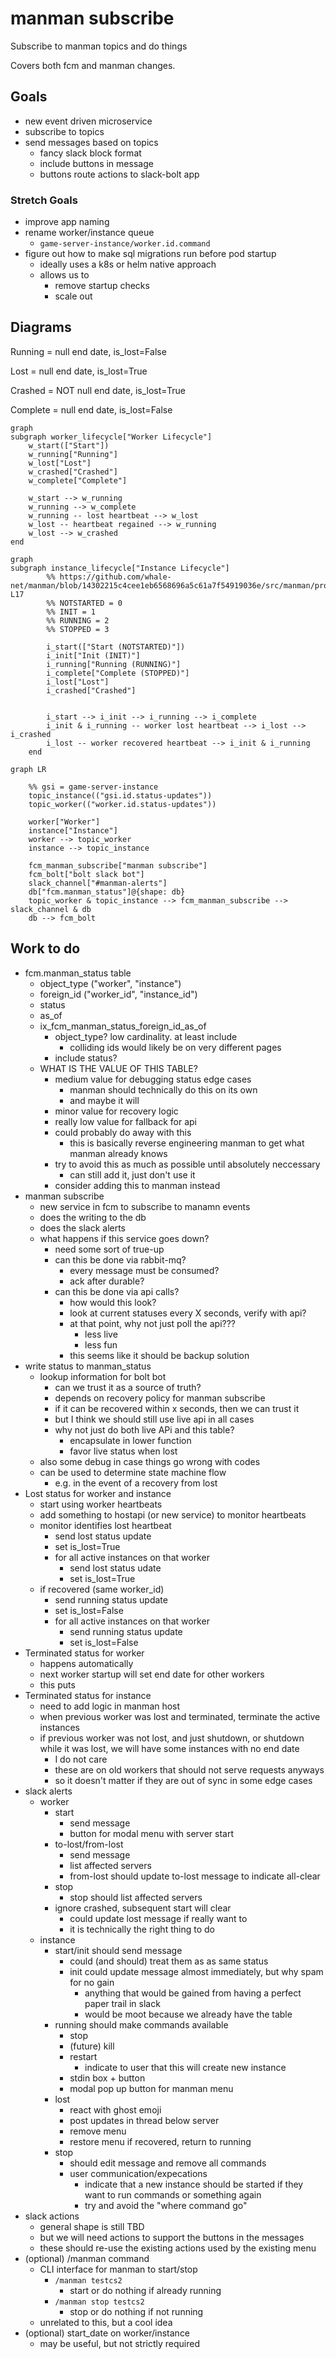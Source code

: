# manman subscribe

Subscribe to manman topics and do things

Covers both fcm and manman changes.

## Goals

- new event driven microservice
- subscribe to topics
- send messages based on topics
    - fancy slack block format
    - include buttons in message
    - buttons route actions to slack-bolt app

### Stretch Goals

- improve app naming
- rename worker/instance queue
    - `game-server-instance/worker.id.command`
- figure out how to make sql migrations run before pod startup
    - ideally uses a k8s or helm native approach
    - allows us to
        - remove startup checks
        - scale out

## Diagrams


Running = null end date, is_lost=False

Lost = null end date, is_lost=True

Crashed = NOT null end date, is_lost=True

Complete = null end date, is_lost=False


```mermaid
graph
subgraph worker_lifecycle["Worker Lifecycle"]
    w_start(["Start"])
    w_running["Running"]
    w_lost["Lost"]
    w_crashed["Crashed"]
    w_complete["Complete"]

    w_start --> w_running
    w_running --> w_complete
    w_running -- lost heartbeat --> w_lost
    w_lost -- heartbeat regained --> w_running
    w_lost --> w_crashed
end
```
```mermaid
graph
subgraph instance_lifecycle["Instance Lifecycle"]
        %% https://github.com/whale-net/manman/blob/14302215c4cee1eb6568696a5c61a7f54919036e/src/manman/processbuilder.py#L13-L17
        %% NOTSTARTED = 0
        %% INIT = 1
        %% RUNNING = 2
        %% STOPPED = 3

        i_start(["Start (NOTSTARTED)"])
        i_init["Init (INIT)"]
        i_running["Running (RUNNING)"]
        i_complete["Complete (STOPPED)"]
        i_lost["Lost"]
        i_crashed["Crashed"]


        i_start --> i_init --> i_running --> i_complete
        i_init & i_running -- worker lost heartbeat --> i_lost --> i_crashed
        i_lost -- worker recovered heartbeat --> i_init & i_running
    end
```
```mermaid
graph LR

    %% gsi = game-server-instance
    topic_instance(("gsi.id.status-updates"))
    topic_worker(("worker.id.status-updates"))

    worker["Worker"]
    instance["Instance"]
    worker --> topic_worker
    instance --> topic_instance

    fcm_manman_subscribe["manman subscribe"]
    fcm_bolt["bolt slack bot"]
    slack_channel["#manman-alerts"]
    db["fcm.manman_status"]@{shape: db}
    topic_worker & topic_instance --> fcm_manman_subscribe --> slack_channel & db
    db --> fcm_bolt
```

## Work to do

- fcm.manman_status table
    - object_type ("worker", "instance")
    - foreign_id ("worker_id", "instance_id")
    - status
    - as_of
    - ix_fcm_manman_status_foreign_id_as_of
        - object_type? low cardinality. at least include
            - colliding ids would likely be on very different pages
        - include status?
    - WHAT IS THE VALUE OF THIS TABLE?
        - medium value for debugging status edge cases
            - manman should technically do this on its own
            - and maybe it will
        - minor value for recovery logic
        - really low value for fallback for api
        - could probably do away with this
            - this is basically reverse engineering manman to get what manman already knows
        - try to avoid this as much as possible until absolutely neccessary
            - can still add it, just don't use it
        - consider adding this to manman instead
- manman subscribe
    - new service in fcm to subscribe to manamn events
    - does the writing to the db
    - does the slack alerts
    - what happens if this service goes down?
        - need some sort of true-up
        - can this be done via rabbit-mq?
            - every message must be consumed?
            - ack after durable?
        - can this be done via api calls?
            - how would this look?
            - look at current statuses every X seconds, verify with api?
            - at that point, why not just poll the api???
                - less live
                - less fun
            - this seems like it should be backup solution
- write status to manman_status
    - lookup information for bolt bot
        - can we trust it as a source of truth?
        - depends on recovery policy for manman subscribe
        - if it can be recovered within x seconds, then we can trust it
        - but I think we should still use live api in all cases
        - why not just do both live APi and this table?
            - encapsulate in lower function
            - favor live status when lost
    - also some debug in case things go wrong with codes
    - can be used to determine state machine flow
        - e.g. in the event of a recovery from lost
- Lost status for worker and instance
    - start using worker heartbeats
    - add something to hostapi (or new service) to monitor heartbeats
    - monitor identifies lost heartbeat
        - send lost status update
        - set is_lost=True
        - for all active instances on that worker
            - send lost status udate
            - set is_lost=True
    - if recovered (same worker_id)
        - send running status update
        - set is_lost=False
        - for all active instances on that worker
            - send running status update
            - set is_lost=False
- Terminated status for worker
    - happens automatically
    - next worker startup will set end date for other workers
    - this puts
- Terminated status for instance
    - need to add logic in manman host
    - when previous worker was lost and terminated, terminate the active instances
    - if previous worker was not lost, and just shutdown, or shutdown while it was lost, we will have some instances with no end date
        - I do not care
        - these are on old workers that should not serve requests anyways
        - so it doesn't matter if they are out of sync in some edge cases
- slack alerts
    - worker
        - start
            - send message
            - button for modal menu with server start
        - to-lost/from-lost
            - send message
            - list affected servers
            - from-lost should update to-lost message to indicate all-clear
        - stop
            - stop should list affected servers
        - ignore crashed, subsequent start will clear
            - could update lost message if really want to
            - it is technically the right thing to do
    - instance
        - start/init should send message
            - could (and should) treat them as as same status
            - init could update message almost immediately, but why spam for no gain
                - anything that would be gained from having a perfect paper trail in slack
                - would be moot because we already have the table
        - running should make commands available
            - stop
            - (future) kill
            - restart
                - indicate to user that this will create new instance
            - stdin box + button
            - modal pop up button for manman menu
        - lost
            - react with ghost emoji
            - post updates in thread below server
            - remove menu
            - restore menu if recovered, return to running
        - stop
            - should edit message and remove all commands
            - user communication/expecations
                - indicate that a new instance should be started
                  if they want to run commands or something again
                - try and avoid the "where command go"
- slack actions
    - general shape is still TBD
    - but we will need actions to support the buttons in the messages
    - these should re-use the existing actions used by the existing menu
- (optional) /manman command
    - CLI interface for manman to start/stop
        - `/manman testcs2`
            - start or do nothing if already running
        - `/manman stop testcs2`
            - stop or do nothing if not running
    - unrelated to this, but a cool idea
- (optional) start_date on worker/instance
    - may be useful, but not strictly required
